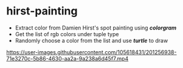# hirst-painting

- Extract color from Damien Hirst's spot painting using ***colorgram***  
- Get the list of rgb colors under tuple type  
- Randomly choose a color from the list and use ***turtle*** to draw


https://user-images.githubusercontent.com/105618431/201256938-71e3270c-5b86-4630-aa2a-9a238a6d45f7.mp4

